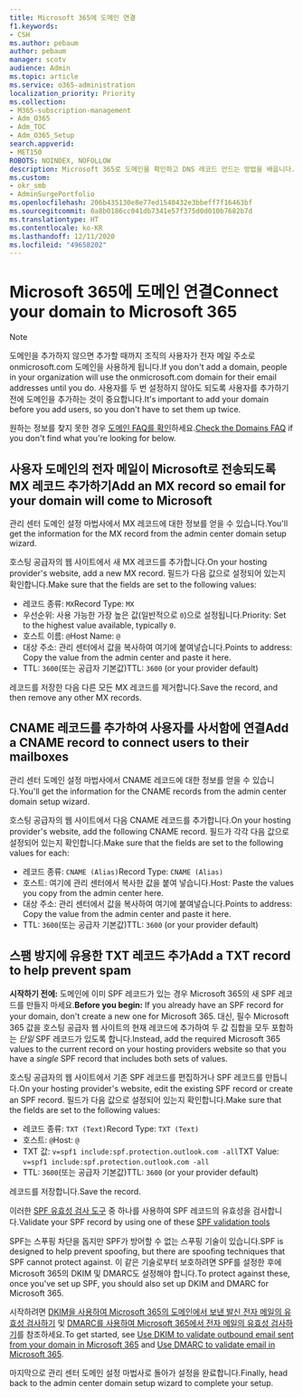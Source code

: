 ```yaml
---
title: Microsoft 365에 도메인 연결
f1.keywords:
- CSH
ms.author: pebaum
author: pebaum
manager: scotv
audience: Admin
ms.topic: article
ms.service: o365-administration
localization_priority: Priority
ms.collection:
- M365-subscription-management
- Adm_O365
- Adm_TOC
- Adm_O365_Setup
search.appverid:
- MET150
ROBOTS: NOINDEX, NOFOLLOW
description: Microsoft 365로 도메인을 확인하고 DNS 레코드 만드는 방법을 배웁니다.
ms.custom:
- okr_smb
- AdminSurgePortfolio
ms.openlocfilehash: 206b435130e8e77ed1540432e3bbeff7f16463bf
ms.sourcegitcommit: 0a8b0186cc041db7341e57f375d0d010b7682b7d
ms.translationtype: HT
ms.contentlocale: ko-KR
ms.lasthandoff: 12/11/2020
ms.locfileid: "49658202"
---
```

# <a name="connect-your-domain-to-microsoft-365"></a><span data-ttu-id="2aa40-103">Microsoft 365에 도메인 연결</span><span class="sxs-lookup"><span data-stu-id="2aa40-103">Connect your domain to Microsoft 365</span></span>

> [!NOTE]
> <span data-ttu-id="2aa40-104">도메인을 추가하지 않으면 추가할 때까지 조직의 사용자가 전자 메일 주소로 onmicrosoft.com 도메인을 사용하게 됩니다.</span><span class="sxs-lookup"><span data-stu-id="2aa40-104">If you don't add a domain, people in your organization will use the onmicrosoft.com domain for their email addresses until you do.</span></span> <span data-ttu-id="2aa40-105">사용자를 두 번 설정하지 않아도 되도록 사용자를 추가하기 전에 도메인을 추가하는 것이 중요합니다.</span><span class="sxs-lookup"><span data-stu-id="2aa40-105">It's important to add your domain before you add users, so you don't have to set them up twice.</span></span>

<span data-ttu-id="2aa40-106">원하는 정보를 찾지 못한 경우 [도메인 FAQ를 확인](../setup/domains-faq.yml)하세요.</span><span class="sxs-lookup"><span data-stu-id="2aa40-106">[Check the Domains FAQ](../setup/domains-faq.yml) if you don't find what you're looking for below.</span></span>

## <a name="add-an-mx-record-so-email-for-your-domain-will-come-to-microsoft"></a><span data-ttu-id="2aa40-107">사용자 도메인의 전자 메일이 Microsoft로 전송되도록 MX 레코드 추가하기</span><span class="sxs-lookup"><span data-stu-id="2aa40-107">Add an MX record so email for your domain will come to Microsoft</span></span>

<span data-ttu-id="2aa40-108">관리 센터 도메인 설정 마법사에서 MX 레코드에 대한 정보를 얻을 수 있습니다.</span><span class="sxs-lookup"><span data-stu-id="2aa40-108">You'll get the information for the MX record from the admin center domain setup wizard.</span></span>

<span data-ttu-id="2aa40-109">호스팅 공급자의 웹 사이트에서 새 MX 레코드를 추가합니다.</span><span class="sxs-lookup"><span data-stu-id="2aa40-109">On your hosting provider's website, add a new MX record.</span></span>
<span data-ttu-id="2aa40-110">필드가 다음 값으로 설정되어 있는지 확인합니다.</span><span class="sxs-lookup"><span data-stu-id="2aa40-110">Make sure that the fields are set to the following values:</span></span>

- <span data-ttu-id="2aa40-111">레코드 종류: `MX`</span><span class="sxs-lookup"><span data-stu-id="2aa40-111">Record Type: `MX`</span></span>
- <span data-ttu-id="2aa40-112">우선순위: 사용 가능한 가장 높은 값(일반적으로 `0`)으로 설정됩니다.</span><span class="sxs-lookup"><span data-stu-id="2aa40-112">Priority: Set to the highest value available, typically `0`.</span></span>
- <span data-ttu-id="2aa40-113">호스트 이름: `@`</span><span class="sxs-lookup"><span data-stu-id="2aa40-113">Host Name: `@`</span></span>
- <span data-ttu-id="2aa40-114">대상 주소: 관리 센터에서 값을 복사하여 여기에 붙여넣습니다.</span><span class="sxs-lookup"><span data-stu-id="2aa40-114">Points to address: Copy the value from the admin center and paste it here.</span></span>
- <span data-ttu-id="2aa40-115">TTL: `3600‎`(또는 공급자 기본값)</span><span class="sxs-lookup"><span data-stu-id="2aa40-115">TTL: `3600‎` (or your provider default)</span></span>

<span data-ttu-id="2aa40-116">레코드를 저장한 다음 다른 모든 MX 레코드를 제거합니다.</span><span class="sxs-lookup"><span data-stu-id="2aa40-116">Save the record, and then remove any other MX records.</span></span>

## <a name="add-a-cname-record-to-connect-users-to-their-mailboxes"></a><span data-ttu-id="2aa40-117">CNAME 레코드를 추가하여 사용자를 사서함에 연결</span><span class="sxs-lookup"><span data-stu-id="2aa40-117">Add a CNAME record to connect users to their mailboxes</span></span>
<span data-ttu-id="2aa40-118">관리 센터 도메인 설정 마법사에서 CNAME 레코드에 대한 정보를 얻을 수 있습니다.</span><span class="sxs-lookup"><span data-stu-id="2aa40-118">You'll get the information for the CNAME records from the admin center domain setup wizard.</span></span>

<span data-ttu-id="2aa40-119">호스팅 공급자의 웹 사이트에서 다음 CNAME 레코드를 추가합니다.</span><span class="sxs-lookup"><span data-stu-id="2aa40-119">On your hosting provider's website, add the following CNAME record.</span></span> <span data-ttu-id="2aa40-120">필드가 각각 다음 값으로 설정되어 있는지 확인합니다.</span><span class="sxs-lookup"><span data-stu-id="2aa40-120">Make sure that the fields are set to the following values for each:</span></span>

- <span data-ttu-id="2aa40-121">레코드 종류: `CNAME (Alias)`</span><span class="sxs-lookup"><span data-stu-id="2aa40-121">Record Type: `CNAME (Alias)`</span></span>
- <span data-ttu-id="2aa40-122">호스트: 여기에 관리 센터에서 복사한 값을 붙여 넣습니다.</span><span class="sxs-lookup"><span data-stu-id="2aa40-122">Host: Paste the values you copy from the admin center here.</span></span>
- <span data-ttu-id="2aa40-123">대상 주소: 관리 센터에서 값을 복사하여 여기에 붙여넣습니다.</span><span class="sxs-lookup"><span data-stu-id="2aa40-123">Points to address: Copy the value from the admin center and paste it here.</span></span>
- <span data-ttu-id="2aa40-124">TTL: `3600‎`(또는 공급자 기본값)</span><span class="sxs-lookup"><span data-stu-id="2aa40-124">TTL: `3600‎` (or your provider default)</span></span>

## <a name="add-a-txt-record-to-help-prevent-spam"></a><span data-ttu-id="2aa40-125">스팸 방지에 유용한 TXT 레코드 추가</span><span class="sxs-lookup"><span data-stu-id="2aa40-125">Add a TXT record to help prevent spam</span></span>
<span data-ttu-id="2aa40-126">**시작하기 전에:** 도메인에 이미 SPF 레코드가 있는 경우 Microsoft 365의 새 SPF 레코드를 만들지 마세요.</span><span class="sxs-lookup"><span data-stu-id="2aa40-126">**Before you begin:** If you already have an SPF record for your domain, don't create a new one for Microsoft 365.</span></span> <span data-ttu-id="2aa40-127">대신, 필수 Microsoft 365 값을 호스팅 공급자 웹 사이트의 현재 레코드에 추가하여 두 값 집합을 모두 포함하는 *단일* SPF 레코드가 있도록 합니다.</span><span class="sxs-lookup"><span data-stu-id="2aa40-127">Instead, add the required Microsoft 365 values to the current record on your hosting providers website so that you have a *single* SPF record that includes both sets of values.</span></span>

<span data-ttu-id="2aa40-128">호스팅 공급자의 웹 사이트에서 기존 SPF 레코드를 편집하거나 SPF 레코드를 만듭니다.</span><span class="sxs-lookup"><span data-stu-id="2aa40-128">On your hosting provider's website, edit the existing SPF record or create an SPF record.</span></span>
<span data-ttu-id="2aa40-129">필드가 다음 값으로 설정되어 있는지 확인합니다.</span><span class="sxs-lookup"><span data-stu-id="2aa40-129">Make sure that the fields are set to the following values:</span></span>

- <span data-ttu-id="2aa40-130">레코드 종류: `TXT (Text)`</span><span class="sxs-lookup"><span data-stu-id="2aa40-130">Record Type: `TXT (Text)`</span></span>
- <span data-ttu-id="2aa40-131">호스트: `@`</span><span class="sxs-lookup"><span data-stu-id="2aa40-131">Host: `@`</span></span>
- <span data-ttu-id="2aa40-132">TXT 값: `v=spf1 include:spf.protection.outlook.com -all`</span><span class="sxs-lookup"><span data-stu-id="2aa40-132">TXT Value: `v=spf1 include:spf.protection.outlook.com -all`</span></span>
- <span data-ttu-id="2aa40-133">TTL: `3600‎`(또는 공급자 기본값)</span><span class="sxs-lookup"><span data-stu-id="2aa40-133">TTL: `3600‎` (or your provider default)</span></span>

<span data-ttu-id="2aa40-134">레코드를 저장합니다.</span><span class="sxs-lookup"><span data-stu-id="2aa40-134">Save the record.</span></span>

<span data-ttu-id="2aa40-135">이러한 [SPF 유효성 검사 도구](https://docs.microsoft.com/office365/admin/setup/domains-faq#how-can-i-validate-spf-records-for-my-domain) 중 하나를 사용하여 SPF 레코드의 유효성을 검사합니다.</span><span class="sxs-lookup"><span data-stu-id="2aa40-135">Validate your SPF record by using one of these [SPF validation tools](https://docs.microsoft.com/office365/admin/setup/domains-faq#how-can-i-validate-spf-records-for-my-domain)</span></span>

<span data-ttu-id="2aa40-136">SPF는 스푸핑 차단을 돕지만 SPF가 방어할 수 없는 스푸핑 기술이 있습니다.</span><span class="sxs-lookup"><span data-stu-id="2aa40-136">SPF is designed to help prevent spoofing, but there are spoofing techniques that SPF cannot protect against.</span></span> <span data-ttu-id="2aa40-137">이 같은 기술로부터 보호하려면 SPF를 설정한 후에 Microsoft 365의 DKIM 및 DMARC도 설정해야 합니다.</span><span class="sxs-lookup"><span data-stu-id="2aa40-137">To protect against these, once you've set up SPF, you should also set up DKIM and DMARC for Microsoft 365.</span></span>

<span data-ttu-id="2aa40-138">시작하려면 [DKIM을 사용하여 Microsoft 365의 도메인에서 보낸 발신 전자 메일의 유효성 검사하기](https://technet.microsoft.com/library/mt695945%28v=exchg.150%29.aspx) 및 [DMARC를 사용하여 Microsoft 365에서 전자 메일의 유효성 검사하기](https://technet.microsoft.com/library/mt734386%28v=exchg.150%29.aspx)를 참조하세요.</span><span class="sxs-lookup"><span data-stu-id="2aa40-138">To get started, see [Use DKIM to validate outbound email sent from your domain in Microsoft 365](https://technet.microsoft.com/library/mt695945%28v=exchg.150%29.aspx) and [Use DMARC to validate email in Microsoft 365](https://technet.microsoft.com/library/mt734386%28v=exchg.150%29.aspx).</span></span>

<span data-ttu-id="2aa40-139">마지막으로 관리 센터 도메인 설정 마법사로 돌아가 설정을 완료합니다.</span><span class="sxs-lookup"><span data-stu-id="2aa40-139">Finally, head back to the admin center domain setup wizard to complete your setup.</span></span>
